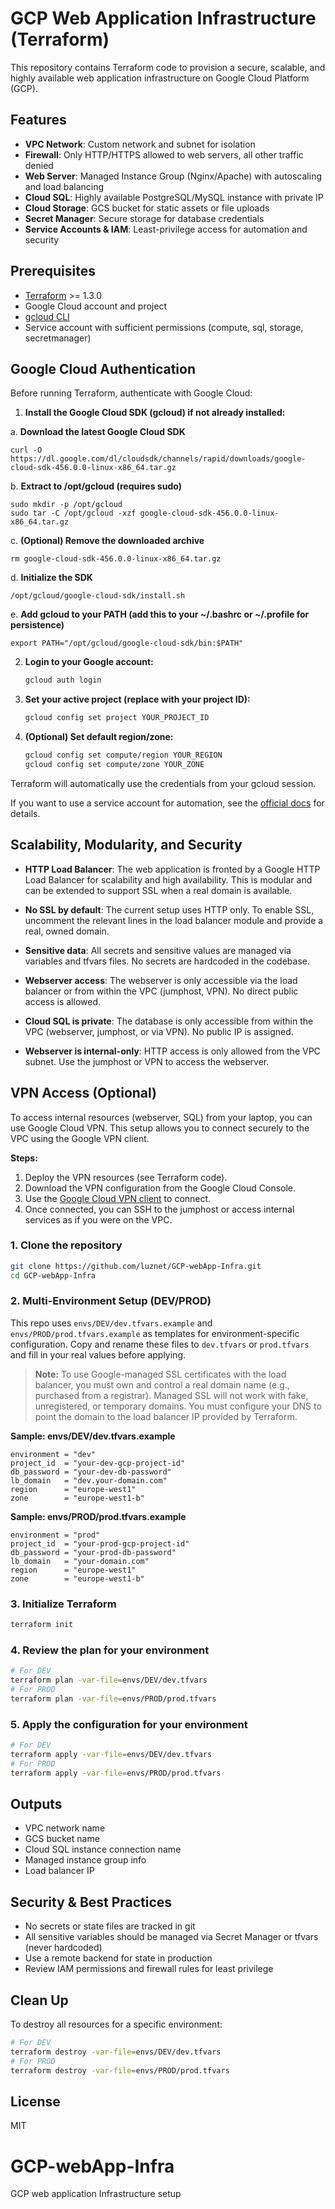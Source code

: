 # GCP Web Application Infrastructure (Terraform)

This repository contains Terraform code to provision a secure, scalable, and highly available web application infrastructure on Google Cloud Platform (GCP).

## Features
- **VPC Network**: Custom network and subnet for isolation
- **Firewall**: Only HTTP/HTTPS allowed to web servers, all other traffic denied
- **Web Server**: Managed Instance Group (Nginx/Apache) with autoscaling and load balancing
- **Cloud SQL**: Highly available PostgreSQL/MySQL instance with private IP
- **Cloud Storage**: GCS bucket for static assets or file uploads
- **Secret Manager**: Secure storage for database credentials
- **Service Accounts & IAM**: Least-privilege access for automation and security


## Prerequisites
- [Terraform](https://www.terraform.io/downloads.html) >= 1.3.0
- Google Cloud account and project
- [gcloud CLI](https://cloud.google.com/sdk/docs/install)
- Service account with sufficient permissions (compute, sql, storage, secretmanager)

## Google Cloud Authentication

Before running Terraform, authenticate with Google Cloud:

1. **Install the Google Cloud SDK (gcloud) if not already installed:**

a. **Download the latest Google Cloud SDK**
```
curl -O https://dl.google.com/dl/cloudsdk/channels/rapid/downloads/google-cloud-sdk-456.0.0-linux-x86_64.tar.gz
```
b. **Extract to /opt/gcloud (requires sudo)**
```
sudo mkdir -p /opt/gcloud
sudo tar -C /opt/gcloud -xzf google-cloud-sdk-456.0.0-linux-x86_64.tar.gz
```

c. **(Optional) Remove the downloaded archive**
```
rm google-cloud-sdk-456.0.0-linux-x86_64.tar.gz
```

d. **Initialize the SDK**
```
/opt/gcloud/google-cloud-sdk/install.sh
```

e. **Add gcloud to your PATH (add this to your ~/.bashrc or ~/.profile for persistence)**
```
export PATH="/opt/gcloud/google-cloud-sdk/bin:$PATH"
```

2. **Login to your Google account:**
	```bash
	gcloud auth login
	```

3. **Set your active project (replace with your project ID):**
	```bash
	gcloud config set project YOUR_PROJECT_ID
	```

4. **(Optional) Set default region/zone:**
	```bash
	gcloud config set compute/region YOUR_REGION
	gcloud config set compute/zone YOUR_ZONE
	```

Terraform will automatically use the credentials from your gcloud session.

If you want to use a service account for automation, see the [official docs](https://cloud.google.com/iam/docs/creating-managing-service-account-keys) for details.



## Scalability, Modularity, and Security

- **HTTP Load Balancer**: The web application is fronted by a Google HTTP Load Balancer for scalability and high availability. This is modular and can be extended to support SSL when a real domain is available.
- **No SSL by default**: The current setup uses HTTP only. To enable SSL, uncomment the relevant lines in the load balancer module and provide a real, owned domain.
- **Sensitive data**: All secrets and sensitive values are managed via variables and tfvars files. No secrets are hardcoded in the codebase.
- **Webserver access**: The webserver is only accessible via the load balancer or from within the VPC (jumphost, VPN). No direct public access is allowed.

- **Cloud SQL is private**: The database is only accessible from within the VPC (webserver, jumphost, or via VPN). No public IP is assigned.
- **Webserver is internal-only**: HTTP access is only allowed from the VPC subnet. Use the jumphost or VPN to access the webserver.

## VPN Access (Optional)

To access internal resources (webserver, SQL) from your laptop, you can use Google Cloud VPN. This setup allows you to connect securely to the VPC using the Google VPN client.

**Steps:**
1. Deploy the VPN resources (see Terraform code).
2. Download the VPN configuration from the Google Cloud Console.
3. Use the [Google Cloud VPN client](https://cloud.google.com/network-connectivity/docs/vpn/how-to/remote-access-client) to connect.
4. Once connected, you can SSH to the jumphost or access internal services as if you were on the VPC.

### 1. Clone the repository
```bash
git clone https://github.com/luznet/GCP-webApp-Infra.git
cd GCP-webApp-Infra
```

### 2. Multi-Environment Setup (DEV/PROD)


This repo uses `envs/DEV/dev.tfvars.example` and `envs/PROD/prod.tfvars.example` as templates for environment-specific configuration.
Copy and rename these files to `dev.tfvars` or `prod.tfvars` and fill in your real values before applying.

> **Note:**
> To use Google-managed SSL certificates with the load balancer, you must own and control a real domain name (e.g., purchased from a registrar). Managed SSL will not work with fake, unregistered, or temporary domains. You must configure your DNS to point the domain to the load balancer IP provided by Terraform.

**Sample: envs/DEV/dev.tfvars.example**
```hcl
environment = "dev"
project_id  = "your-dev-gcp-project-id"
db_password = "your-dev-db-password"
lb_domain   = "dev.your-domain.com"
region      = "europe-west1"
zone        = "europe-west1-b"
```

**Sample: envs/PROD/prod.tfvars.example**
```hcl
environment = "prod"
project_id  = "your-prod-gcp-project-id"
db_password = "your-prod-db-password"
lb_domain   = "your-domain.com"
region      = "europe-west1"
zone        = "europe-west1-b"
```

### 3. Initialize Terraform
```bash
terraform init
```

### 4. Review the plan for your environment
```bash
# For DEV
terraform plan -var-file=envs/DEV/dev.tfvars
# For PROD
terraform plan -var-file=envs/PROD/prod.tfvars
```

### 5. Apply the configuration for your environment
```bash
# For DEV
terraform apply -var-file=envs/DEV/dev.tfvars
# For PROD
terraform apply -var-file=envs/PROD/prod.tfvars
```

## Outputs
- VPC network name
- GCS bucket name
- Cloud SQL instance connection name
- Managed instance group info
- Load balancer IP

## Security & Best Practices
- No secrets or state files are tracked in git
- All sensitive variables should be managed via Secret Manager or tfvars (never hardcoded)
- Use a remote backend for state in production
- Review IAM permissions and firewall rules for least privilege

## Clean Up

To destroy all resources for a specific environment:
```bash
# For DEV
terraform destroy -var-file=envs/DEV/dev.tfvars
# For PROD
terraform destroy -var-file=envs/PROD/prod.tfvars
```

## License
MIT
# GCP-webApp-Infra
GCP web application Infrastructure setup
